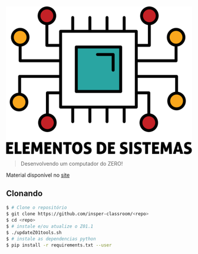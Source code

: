 [![](icon-elementos.png)](https://insper.github.io/Z01.1/)

> Desenvolvendo um computador do ZERO!

Material disponível no [site](https://insper.github.io/Z01.1/)

## Clonando

``` bash
$ # Clone o repositório
$ git clone https://github.com/insper-classroom/<repo>
$ cd <repo>
$ # instale e/ou atualize o Z01.1
$ ./updateZ01tools.sh
$ # instale as dependencias python
$ pip install -r requirements.txt --user
```
